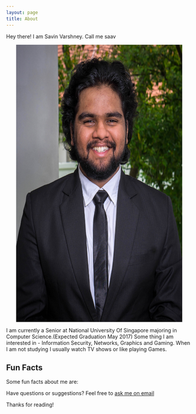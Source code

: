 ```yaml
---
layout: page
title: About
---
```


<p class="message">
  Hey there! I am Savin Varshney. Call me saav
</p>

<center><img src="/public/savin.jpg" height = "750" width="450" alt="Savin Varshney" align="middle"></center>

I am currently a Senior at National University Of Singapore majoring in Computer Science.(Expected Graduation May 2017)
Some thing I am interested in - Information Security, Networks, Graphics and Gaming.
When I am not studying I usually watch TV shows or like playing Games.


## Fun Facts

Some fun facts about me are:


Have questions or suggestions? Feel free to [ask me on email](mailto:savin.varshney@gmail.com)

Thanks for reading!

